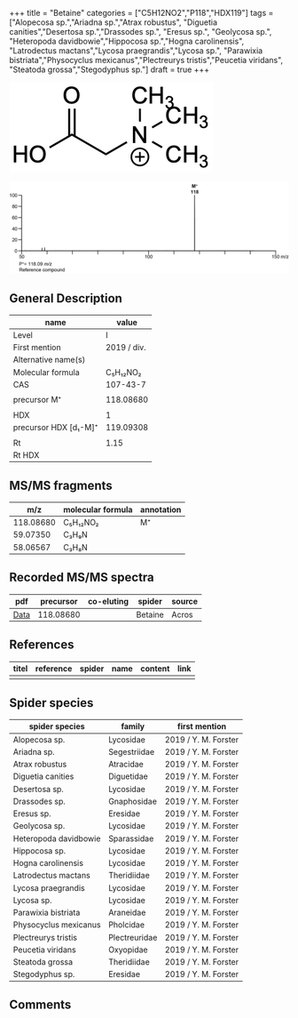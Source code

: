 +++
title = "Betaine"
categories = ["C5H12NO2","P118","HDX119"]
tags = ["Alopecosa sp.","Ariadna sp.","Atrax robustus",
"Diguetia canities","Desertosa sp.","Drassodes sp.",
"Eresus sp.",
"Geolycosa sp.",
"Heteropoda davidbowie","Hippocosa sp.","Hogna carolinensis",
"Latrodectus mactans","Lycosa praegrandis","Lycosa sp.",
"Parawixia bistriata","Physocyclus mexicanus","Plectreurys tristis","Peucetia viridans",
"Steatoda grossa","Stegodyphus sp."]
draft = true
+++

![](/img/Betaine.png)

![](/img_MSMS/118_Betaine.png)

## General Description

| name                  | value       |
|-----------------------|-------------|
| Level                 | I           |
| First mention         | 2019 / div. |
| Alternative name(s)   |             |
| Molecular formula     | C₅H₁₂NO₂    |
| CAS                   | 107-43-7    |
|                       |             |
| precursor M⁺          | 118.08680   |
|                       |             |
| HDX                   | 1           |
| precursor HDX [d₁-M]⁺ | 119.09308   |
|                       |             |
| Rt                    | 1.15        |
| Rt HDX                |             |

## MS/MS fragments

| m/z       | molecular formula | annotation |
|-----------|-------------------|------------|
| 118.08680 | C₅H₁₂NO₂          | M⁺         |
| 59.07350  | C₃H₉N             |            |
| 58.06567  | C₃H₈N             |            |

## Recorded MS/MS spectra

| pdf                               | precursor | co-eluting | spider    | source |
|-----------------------------------|-----------|------------|-----------|--------|
| [Data](/pdf/118_Betaine_1-15.pdf) | 118.08680 |            | Betaine   | Acros  |

## References

| titel | reference | spider | name | content | link |
|-------|-----------|--------|------|---------|------|
|       |           |        |      |         |      |

## Spider species

| spider species        | family        | first mention        |
|-----------------------|---------------|----------------------|
| Alopecosa sp.         | Lycosidae     | 2019 / Y. M. Forster |
| Ariadna sp.           | Segestriidae  | 2019 / Y. M. Forster |
| Atrax robustus        | Atracidae     | 2019 / Y. M. Forster |
| Diguetia canities     | Diguetidae    | 2019 / Y. M. Forster |
| Desertosa sp.         | Lycosidae     | 2019 / Y. M. Forster |
| Drassodes sp.         | Gnaphosidae   | 2019 / Y. M. Forster |
| Eresus sp.            | Eresidae      | 2019 / Y. M. Forster |
| Geolycosa sp.         | Lycosidae     | 2019 / Y. M. Forster |
| Heteropoda davidbowie | Sparassidae   | 2019 / Y. M. Forster |
| Hippocosa sp.         | Lycosidae     | 2019 / Y. M. Forster |
| Hogna carolinensis    | Lycosidae     | 2019 / Y. M. Forster |
| Latrodectus mactans   | Theridiidae   | 2019 / Y. M. Forster |
| Lycosa praegrandis    | Lycosidae     | 2019 / Y. M. Forster |
| Lycosa sp.            | Lycosidae     | 2019 / Y. M. Forster |
| Parawixia bistriata   | Araneidae     | 2019 / Y. M. Forster |
| Physocyclus mexicanus | Pholcidae     | 2019 / Y. M. Forster |
| Plectreurys tristis   | Plectreuridae | 2019 / Y. M. Forster |
| Peucetia viridans     | Oxyopidae     | 2019 / Y. M. Forster |
| Steatoda grossa       | Theridiidae   | 2019 / Y. M. Forster |
| Stegodyphus sp.       | Eresidae      | 2019 / Y. M. Forster |

## Comments